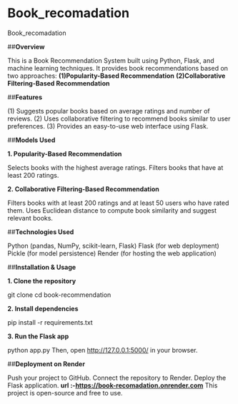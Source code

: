 # Book_recomadation
Book_recomadation

##**Overview**

This is a Book Recommendation System built using Python, Flask, and machine learning techniques. It provides book recommendations based on two approaches:
 **(1)Popularity-Based Recommendation**
 **(2)Collaborative Filtering-Based Recommendation**

##**Features**

(1) Suggests popular books based on average ratings and number of reviews.
(2) Uses collaborative filtering to recommend books similar to user preferences.
(3) Provides an easy-to-use web interface using Flask.

##**Models Used**

**1. Popularity-Based Recommendation**

  Selects books with the highest average ratings.
  Filters books that have at least 200 ratings.

**2. Collaborative Filtering-Based Recommendation**

   Filters books with at least 200 ratings and at least 50 users who have rated them.
   Uses Euclidean distance to compute book similarity and suggest relevant books.

##**Technologies Used**

  Python (pandas, NumPy, scikit-learn, Flask)
  Flask (for web deployment)
  Pickle (for model persistence)
  Render (for hosting the web application)

##**Installation & Usage**

**1. Clone the repository**

  git clone <your-repo-url>
  cd book-recommendation

**2. Install dependencies**

  pip install -r requirements.txt

**3. Run the Flask app**

  python app.py
  Then, open http://127.0.0.1:5000/ in your browser.

##**Deployment on Render**


  Push your project to GitHub.
  Connect the repository to Render.
  Deploy the Flask application.
  **url :-https://book-recomadation.onrender.com**
This project is open-source and free to use.


